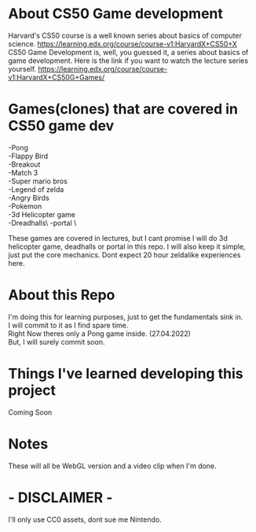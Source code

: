 # About CS50 Game development  
Harvard's CS50 course is a well known series about basics of computer science. https://learning.edx.org/course/course-v1:HarvardX+CS50+X \
CS50 Game Development is, well, you guessed it, a series about basics of game development. Here is the link if you want to watch the lecture series yourself. https://learning.edx.org/course/course-v1:HarvardX+CS50G+Games/

# Games(clones) that are covered in CS50 game dev
-Pong\
-Flappy Bird\
-Breakout\
-Match 3\
-Super mario bros\
-Legend of zelda\
-Angry Birds\
-Pokemon\
-3d Helicopter game\
-Dreadhalls\ 
-portal \

These games are covered in lectures, but I cant promise I will do 3d helicopter game, deadhalls or portal in this repo. I will also keep it simple, just put the core mechanics. Dont expect 20 hour zeldalike experiences here.

# About this Repo
 I'm doing this for learning purposes, just to get the fundamentals sink in. \
 I will commit to it as I find spare time. \
 Right Now theres only a Pong game inside. (27.04.2022)\
 But, I will surely commit soon.
 
# Things I've learned developing this project  
Coming Soon


# Notes
These will all be WebGL version and a video clip when I'm done.

# - DISCLAIMER -
I'll only use CC0 assets, dont sue me Nintendo. 